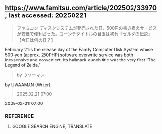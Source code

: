 ## https://www.famitsu.com/article/202502/33970; last accessed: 20250221

> ファミコン ディスクシステムが発売された日。500円の書き換えサービスが安価で便利だった。ローンチタイトルの目玉は初代『ゼルダの伝説』【今日は何の日？】

February 21 is the release day of the Family Computer Disk System whose 500-yen (approx. 250PHP) software overwrite service was both inexpensive and convenient. Its hallmark launch title was the very first "The Legend of Zelda."

> by ウワーマン

by UWAAMAN (Writer)

> 2025.02.21 07:00

2025-02-21T07:00

### REFERENCE

1) GOOGLE SEARCH ENGINE; TRANSLATE